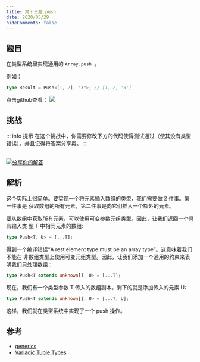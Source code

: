 ```yaml
---
title: 第十三题:push
date: 2020/05/29
hideComments: false
---
```


## 题目

在类型系统里实现通用的 `Array.push `。

例如：

```ts
type Result = Push<[1, 2], "3">; // [1, 2, '3']
```

<p align='left'>
  点击github查看：

  <a href='https://github.com/paiDaXing-web/You-Don-t-Know-TS/blob/main/vuepress/docs/challenge/1.13.push.md'>
    <img src='https://img.shields.io/badge/Github-1.8k+-143?logo=typescript&color=3178C6&logoColor=fff' />
  </a>
</p>

## 挑战

::: info 提示
在这个挑战中，你需要修改下方的代码使得测试通过（使其没有类型错误）。并且记得将答案分享奥。
:::

<CodeBox surl="https://stackblitz.com/edit/typescript-wgcecz?embed=1&file=1.13.push.ts&hideExplorer=1&hideNavigation=1&theme=dark&view=editor" />

<!--info-footer-start--><br> <a href="https://github.com/paiDaXing-web/You-Don-t-Know-TS/issues/new?assignees=paiDaXing-web&labels=answer&template=1-12%E5%AE%9E%E7%8E%B0-parameters.md&title=1-12%E5%AE%9E%E7%8E%B0-parameters.md" target="_blank"><img src="https://6d78-mxm1923893223-ulteh-1302287111.tcb.qcloud.la/-%E5%88%86%E4%BA%AB%E4%BD%A0%E7%9A%84%E8%A7%A3%E7%AD%94-teal.svg?sign=8bb2a2a3bd2b1cc8f86bfd919d53197e&t=1668143704" alt="分享你的解答"/></a>  <!--info-footer-end-->

## 解析

这个实际上很简单。要实现一个将元素插入数组的类型，我们需要做 2 件事。第一件事是 获取数组的所有元素，第二件事是向它们插入一个额外的元素。

要从数组中获取所有元素，可以使用可变参数元组类型。因此，让我们返回一个具有输入类 型 T 中相同元素的数组:

```typescript
type Push<T, U> = [...T];
```

得到一个编译错误“A rest element type must be an array type”。这意味着我们不能在 非数组类型上使用可变元组类型。因此，让我们添加一个通用的约束来表明我们只处理数组 :

```typescript
type Push<T extends unknown[], U> = [...T];
```

现在，我们有一个类型参数 T 传入的数组副本。剩下的就是添加传入的元素 U:

```typescript
type Push<T extends unknown[], U> = [...T, U];
```

这样，我们就在类型系统中实现了一个 push 操作。

## 参考

- [generics](https://www.typescriptlang.org/docs/handbook/2/generics.html)
- [Variadic Tuple Types](https://www.typescriptlang.org/docs/handbook/release-notes/typescript-4-0.html#variadic-tuple-types)

